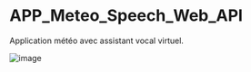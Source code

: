 # APP_Meteo_Speech_Web_API
Application météo avec assistant vocal virtuel.

![image](https://github.com/nguyenle2018/APP_Meteo_Speech_Web_API/assets/102188209/2e3c8e60-2475-4fb9-bc2e-5fc36d642bd0)


